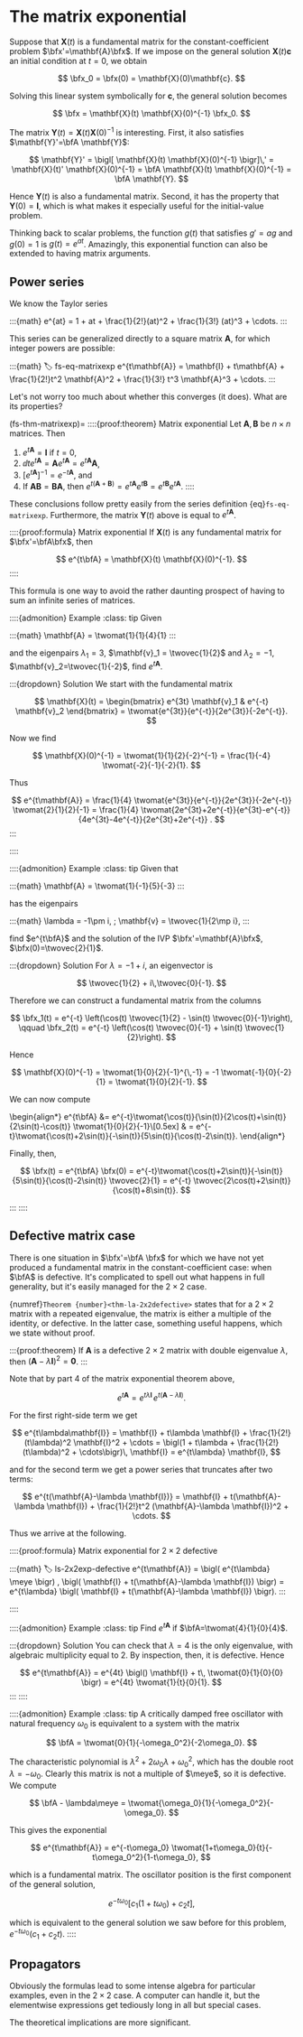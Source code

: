 # The matrix exponential

Suppose that $\mathbf{X}(t)$ is a fundamental matrix for the constant-coefficient problem $\bfx'=\mathbf{A}\bfx$. If we impose on the general solution $\mathbf{X}(t)\mathbf{c}$ an initial condition at $t=0$, we obtain

$$
\bfx_0 = \bfx(0) = \mathbf{X}(0)\mathbf{c}.
$$

Solving this linear system symbolically for $\mathbf{c}$, the general solution becomes

$$
\bfx = \mathbf{X}(t) \mathbf{X}(0)^{-1} \bfx_0.
$$

The matrix $\mathbf{Y}(t) = \mathbf{X}(t) \mathbf{X}(0)^{-1}$ is interesting. First, it also satisfies $\mathbf{Y}'=\bfA \mathbf{Y}$:

$$
\mathbf{Y}' = \bigl[ \mathbf{X}(t) \mathbf{X}(0)^{-1} \bigr]\,' =  \mathbf{X}(t)' \mathbf{X}(0)^{-1} = \bfA \mathbf{X}(t) \mathbf{X}(0)^{-1} = \bfA \mathbf{Y}.
$$

Hence $\mathbf{Y}(t)$ is also a fundamental matrix. Second, it has the property that $\mathbf{Y}(0)=\mathbf{I}$, which is what makes it especially useful for the initial-value problem. 

Thinking back to scalar problems, the function $g(t)$ that satisfies $g'=a g$ and $g(0)=1$ is $g(t)=e^{at}$. Amazingly, this exponential function can also be extended to having matrix arguments.

## Power series

We know the Taylor series 

:::{math}
e^{at} = 1 + at + \frac{1}{2!}(at)^2 + \frac{1}{3!} (at)^3 + \cdots.
:::

This series can be generalized directly to a square matrix $\mathbf{A}$, for which integer powers are possible:

:::{math}
:label: fs-eq-matrixexp
e^{t\mathbf{A}} = \mathbf{I} + t\mathbf{A} + \frac{1}{2!}t^2 \mathbf{A}^2 + \frac{1}{3!} t^3 \mathbf{A}^3 + \cdots.
:::

Let's not worry too much about whether this converges (it does). What are its properties? 

(fs-thm-matrixexp)=
::::{proof:theorem} Matrix exponential
Let $\mathbf{A},\mathbf{B}$ be $n\times n$ matrices. Then 

1. $e^{t\mathbf{A}}=\mathbf{I}$ if $t=0$,
2. $\displaystyle \dd{}{t}e^{t\mathbf{A}} = \mathbf{A} e^{t\mathbf{A}} = e^{t\mathbf{A}}\mathbf{A}$,
3. $[e^{t\mathbf{A}}]^{-1} = e^{-t\mathbf{A}}$, and
4. If $\mathbf{A}\mathbf{B}=\mathbf{B}\mathbf{A}$, then $e^{t(\mathbf{A}+\mathbf{B})} = e^{t\mathbf{A}}e^{t\mathbf{B}} = e^{t\mathbf{B}}e^{t\mathbf{A}}$.
::::

These conclusions follow pretty easily from the series definition {eq}`fs-eq-matrixexp`. Furthermore, the matrix $\mathbf{Y}(t)$ above is equal to $e^{t\mathbf{A}}$. 

::::{proof:formula} Matrix exponential
If $\mathbf{X}(t)$ is any fundamental matrix for $\bfx'=\bfA\bfx$, then 

$$
e^{t\bfA} = \mathbf{X}(t) \mathbf{X}(0)^{-1}.
$$
::::

This formula is one way to avoid the rather daunting prospect of having to sum an infinite series of matrices.

::::{admonition} Example
:class: tip
Given 

:::{math}
\mathbf{A} = \twomat{1}{1}{4}{1}
:::

and the eigenpairs $\lambda_1=3$, $\mathbf{v}_1 = \twovec{1}{2}$ and $\lambda_2=-1$, $\mathbf{v}_2=\twovec{1}{-2}$, find $e^{t\mathbf{A}}$.

:::{dropdown} Solution
We start with the fundamental matrix

$$
\mathbf{X}(t) = \begin{bmatrix} e^{3t} \mathbf{v}_1 & e^{-t} \mathbf{v}_2 \end{bmatrix}
= \twomat{e^{3t}}{e^{-t}}{2e^{3t}}{-2e^{-t}}.
$$

Now we find

$$
\mathbf{X}(0)^{-1} = \twomat{1}{1}{2}{-2}^{-1} = \frac{1}{-4} \twomat{-2}{-1}{-2}{1}.
$$

Thus

$$
e^{t\mathbf{A}} = \frac{1}{4} \twomat{e^{3t}}{e^{-t}}{2e^{3t}}{-2e^{-t}} 
\twomat{2}{1}{2}{-1} = \frac{1}{4} \twomat{2e^{3t}+2e^{-t}}{e^{3t}-e^{-t}}{4e^{3t}-4e^{-t}}{2e^{3t}+2e^{-t}} .
$$
:::

::::

::::{admonition} Example
:class: tip
Given that 

:::{math}
\mathbf{A} = \twomat{1}{-1}{5}{-3}
:::

has the eigenpairs 

:::{math}
\lambda = -1\pm i, \; \mathbf{v} = \twovec{1}{2\mp i},
:::

find $e^{t\bfA}$ and the solution of the IVP $\bfx'=\mathbf{A}\bfx$, $\bfx(0)=\twovec{2}{1}$.

:::{dropdown} Solution
For $\lambda=-1+ i$, an eigenvector is

$$
\twovec{1}{2} + i\,\twovec{0}{-1}.
$$

Therefore we can construct a fundamental matrix from the columns

$$
\bfx_1(t) = e^{-t} \left(\cos(t) \twovec{1}{2} - \sin(t) \twovec{0}{-1}\right), \qquad \bfx_2(t) = e^{-t} \left(\cos(t) \twovec{0}{-1} + \sin(t) \twovec{1}{2}\right).
$$

Hence

$$
\mathbf{X}(0)^{-1} = \twomat{1}{0}{2}{-1}^{\,-1} = -1 \twomat{-1}{0}{-2}{1} = \twomat{1}{0}{2}{-1}.
$$

We can now compute

\begin{align*}
e^{t\bfA} &= e^{-t}\twomat{\cos(t)}{\sin(t)}{2\cos(t)+\sin(t)}{2\sin(t)-\cos(t)} \twomat{1}{0}{2}{-1}\\[0.5ex]
& = e^{-t}\twomat{\cos(t)+2\sin(t)}{-\sin(t)}{5\sin(t)}{\cos(t)-2\sin(t)}.
\end{align*}

Finally, then,

$$
\bfx(t) = e^{t\bfA} \bfx(0) = e^{-t}\twomat{\cos(t)+2\sin(t)}{-\sin(t)}{5\sin(t)}{\cos(t)-2\sin(t)} \twovec{2}{1} = e^{-t} \twovec{2\cos(t)+2\sin(t)}{\cos(t)+8\sin(t)}. 
$$

<!-- Begin with 

$$
\mathbf{X}(t) = e^{-t} \twomat{e^{it}}{e^{-it}}{(2-i)e^{it}}{(2+i)e^{-it}},
$$

from which

$$
\mathbf{X}(0)^{-1} =\twomat{1}{1}{2-i}{2+i}^{-1} = \frac{1}{2+i-2+i}\, \twomat{2+i}{-1}{-2+i}{1} = \frac{i}{2}\, \twomat{-2-i}{1}{2-i}{-1}.
$$

Then 

\begin{align*}
e^{t \mathbf{A}} & = \frac{i}{2} e^{-t} \,\twomat{e^{it}}{e^{-it}}{(2-i)e^{it}}{(2+i)e^{-it}}\, \twomat{-2-i}{1}{2-i}{-1} \\[1mm]
& = \frac{i}{2}e^{-t}\,  \twomat{-(2+i)e^{it}+(2-i) e^{-it}}{e^{it}-e^{-it}}{-(2-i)(2+i)e^{it}+(2+i)(2-i) e^{-it}}{(2-i)e^{it}-(2+i) e^{-it}}.
\end{align*}

Fear not! Each element of the matrix has the same form,

$$
z - \overline{z} = 2i \operatorname{Im}(z).
$$

We can factor out the $2i$, combining it with the $i/2$ in front, and then just compute an imaginary part for each element. For instance,

$$
-(2+i)e^{it} = (-2-i)[ \cos(t)+i\sin(t) ] = [ \text{real stuff} ] + i[ -\cos(t) -2\sin(t) ].
$$

Following this template, we get

$$
e^{t \mathbf{A}} = -e^{-t} \twomat{-\cos(t)-2\sin(t)}{\sin(t)}{-5\sin(t)}{-\cos(t)+2\sin(t)}.
$$

Finally, the IVP solution is

$$
\begin{split}
\bfx(t) = e^{t \mathbf{A}} \bfx_0 &= -e^{-t} \twomat{-\cos(t)-2\sin(t)}{\sin(t)}{-5\sin(t)}{-\cos(t)+2\sin(t)} \twovec{2}{1} \\[2mm]
&= e^{-t} \, \twovec{2\cos(t)+3\sin(t)}{\cos(t) + 8\sin(t)}.
\end{split}
$$

Whee! -->
:::
::::

## Defective matrix case

There is one situation in $\bfx'=\bfA \bfx$ for which we have not yet produced a fundamental matrix in the constant-coefficient case: when $\bfA$ is defective. It's complicated to spell out what happens in full generality, but it's easily managed for the $2\times 2$ case.

{numref}`Theorem {number}<thm-la-2x2defective>` states that for a $2\times 2$ matrix with a repeated eigenvalue, the matrix is either a multiple of the identity, or defective. In the latter case, something useful happens, which we state without proof.

:::{proof:theorem}
If $\mathbf{A}$ is a defective $2\times 2$ matrix with double eigenvalue $\lambda$, then $(\mathbf{A}-\lambda \mathbf{I})^2= \boldsymbol{0}$.
:::

Note that by part 4 of the matrix exponential theorem above,

$$
e^{t\mathbf{A}} = e^{t\lambda\mathbf{I}} \,  e^{t(\mathbf{A}-\lambda \mathbf{I})}.
$$

For the first right-side term we get

$$
e^{t\lambda\mathbf{I}} = \mathbf{I} + t\lambda \mathbf{I} + \frac{1}{2!}(t\lambda)^2 \mathbf{I}^2 + \cdots = \bigl(1 + t\lambda + \frac{1}{2!}(t\lambda)^2 + \cdots\bigr)\, \mathbf{I} = 
e^{t\lambda} \mathbf{I},
$$

and for the second term we get a power series that truncates after two terms:

$$
e^{t(\mathbf{A}-\lambda \mathbf{I})} = \mathbf{I} + t(\mathbf{A}-\lambda \mathbf{I}) + \frac{1}{2!}t^2 (\mathbf{A}-\lambda \mathbf{I})^2 + \cdots.
$$

Thus we arrive at the following.

::::{proof:formula} Matrix exponential for $2\times 2$ defective

:::{math}
:label: ls-2x2exp-defective
e^{t\mathbf{A}} = \bigl( e^{t\lambda} \meye \bigr) \,  \bigl( \mathbf{I} + t(\mathbf{A}-\lambda \mathbf{I}) \bigr)  =  e^{t\lambda} \bigl( \mathbf{I} + t(\mathbf{A}-\lambda \mathbf{I}) \bigr).
:::

::::

::::{admonition} Example
:class: tip
Find $e^{t\mathbf{A}}$ if $\bfA=\twomat{4}{1}{0}{4}$.

:::{dropdown} Solution
You can check that $\lambda=4$ is the only eigenvalue, with algebraic multiplicity equal to 2. By inspection, then, it is defective. Hence

$$
e^{t\mathbf{A}} =  e^{4t} \bigl() \mathbf{I} + t\, \twomat{0}{1}{0}{0} \bigr)
= e^{4t} \twomat{1}{t}{0}{1}.
$$
:::
::::

::::{admonition} Example
:class: tip
A critically damped free oscillator with natural frequency $\omega_0$ is equivalent to a system with the matrix

$$
\bfA = \twomat{0}{1}{-\omega_0^2}{-2\omega_0}.
$$

The characteristic polynomial is $\lambda^2 + 2\omega_0\lambda + \omega_0^2$, which has the double root $\lambda=-\omega_0$. Clearly this matrix is not a multiple of $\meye$, so it is defective. We compute

$$
\bfA - \lambda\meye = \twomat{\omega_0}{1}{-\omega_0^2}{-\omega_0}.
$$

This gives the exponential

$$
e^{t\mathbf{A}} = e^{-t\omega_0} \twomat{1+t\omega_0}{t}{-t\omega_0^2}{1-t\omega_0},
$$

which is a fundamental matrix. The oscillator position is the first component of the general solution,

$$
e^{-t\omega_0}[ c_1 (1+t\omega_0) + c_2 t],
$$

which is equivalent to the general solution we saw before for this problem, $e^{-t\omega_0}(c_1+c_2t)$.
::::

## Propagators

Obviously the formulas lead to some intense algebra for particular examples, even in the $2\times 2$ case. A computer can handle it, but the elementwise expressions get tediously long in all but special cases. 

The theoretical implications are more significant. 